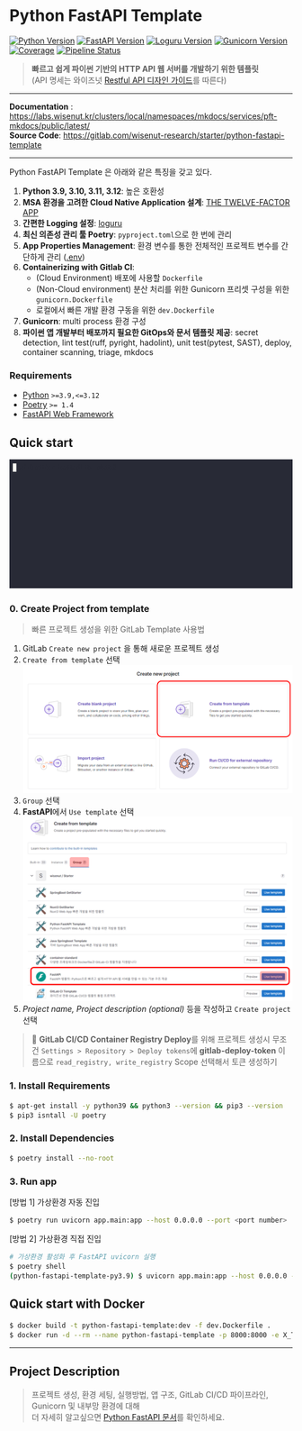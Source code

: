 # Python FastAPI Template

[![Python Version](https://img.shields.io/badge/python-3.9%20%7C%203.10%20%7C%203.11%20%7C%203.12-blue)](https://www.python.org/downloads/)
[![FastAPI Version](https://img.shields.io/badge/fastapi-0.114.1-yellowgreen)](https://fastapi.tiangolo.com/release-notes/#01110)
[![Loguru Version](https://img.shields.io/badge/loguru-0.7.2-orange)](https://loguru.readthedocs.io/en/stable/project/changelog.html)
[![Gunicorn Version](https://img.shields.io/badge/gunicorn-23.0.0-red)](https://gunicorn.readthedocs.io/en/stable/project/changelog.html)
[![Coverage](https://gitlab.com/wisenut-research/lab/starter/python-fastapi-template/badges/main/coverage.svg?job=coverage)](https://gitlab.com/wisenut-research/lab/starter/python-fastapi-template/-/graphs/main/charts)
[![Pipeline Status](https://gitlab.com/wisenut-research/lab/starter/python-fastapi-template/badges/main/pipeline.svg)](https://gitlab.com/wisenut-research/lab/starter/python-fastapi-template/commits/main)

> **빠르고 쉽게 파이썬 기반의 HTTP API 웹 서버를 개발하기 위한 템플릿**  
> (API 명세는 와이즈넛 [Restful API 디자인 가이드](https://docs.google.com/document/d/1tSniwfrVaTIaTT4MxhBRAmv-S_ECcoSFAXlYrsg4K0Y/edit#heading=h.60fu2rc04bck)를 따른다)

<hr>

**Documentation** : https://labs.wisenut.kr/clusters/local/namespaces/mkdocs/services/pft-mkdocs/public/latest/    
**Source Code**: https://gitlab.com/wisenut-research/starter/python-fastapi-template

<hr>

Python FastAPI Template 은 아래와 같은 특징을 갖고 있다.

1. **Python 3.9, 3.10, 3.11, 3.12**: 높은 호환성
2. **MSA 환경을 고려한 Cloud Native Application 설계**: [THE TWELVE-FACTOR APP](https://12factor.net/)
3. **간편한 Logging 설정**: [loguru](https://github.com/Delgan/loguru)
4. **최신 의존성 관리 툴 Poetry**: `pyproject.toml`으로 한 번에 관리
5. **App Properties Management**: 환경 변수를 통한 전체적인 프로젝트 변수를 간단하게 관리 ([.env](./.env))
6. **Containerizing with Gitlab CI**:
    - (Cloud Environment) 배포에 사용할 `Dockerfile`
    - (Non-Cloud environment) 분산 처리를 위한 Gunicorn 프리셋 구성을 위한 `gunicorn.Dockerfile`
    - 로컬에서 빠른 개발 환경 구동을 위한 `dev.Dockerfile`
7. **Gunicorn**: multi process 환경 구성
8. **파이썬 앱 개발부터 배포까지 필요한 GitOps와 문서 템플릿 제공**: secret detection, lint test(ruff, pyright, hadolint), unit test(pytest, SAST), deploy, container scanning, triage, mkdocs

### Requirements

- [Python](https://www.python.org/) `>=3.9,<=3.12`
- [Poetry](https://python-poetry.org/) `>= 1.4`
- [FastAPI Web Framework](https://fastapi.tiangolo.com/ko/)

## Quick start

![quick start guide gif](docs/docs/images/quick-start-guide.gif "quick start guide gif")

### 0. Create Project from template

> 빠른 프로젝트 생성을 위한 GitLab Template 사용법
> 

   1. GitLab `Create new project` 을 통해 새로운 프로젝트 생성
   2. `Create from template` 선택    
      <img src="docs/docs/images/create-from-template.png" alt="create from template png" width="800" />
   3. `Group` 선택
   4. **FastAPI**에서 `Use template` 선택    
      <img src="docs/docs/images/fastapi-use-template.png" alt="fastapi use template png" width="800" />
   5. _Project name, Project description (optional)_ 등을 작성하고 `Create project` 선택

> 🔴 **GitLab CI/CD Container Registry Deploy**를 위해 프로젝트 생성시 무조건 `Settings > Repository > Deploy tokens`에 **gitlab-deploy-token** 이름으로 `read_registry, write_registry` Scope 선택해서 토큰 생성하기
> 

### 1. Install Requirements

```bash
$ apt-get install -y python39 && python3 --version && pip3 --version
$ pip3 isntall -U poetry
```

### 2. Install Dependencies

```bash
$ poetry install --no-root
```

### 3. Run app

[방법 1] 가상환경 자동 진입

```bash
$ poetry run uvicorn app.main:app --host 0.0.0.0 --port <port number>
```

[방법 2] 가상환경 직접 진입

```bash
# 가상환경 활성화 후 FastAPI uvicorn 실행
$ poetry shell
(python-fastapi-template-py3.9) $ uvicorn app.main:app --host 0.0.0.0 --port <port number>
```

## Quick start with Docker

```bash
$ docker build -t python-fastapi-template:dev -f dev.Dockerfile .
$ docker run -d --rm --name python-fastapi-template -p 8000:8000 -e X_TOKEN=wisenut python-fastapi-template:dev
```

---

## Project Description

> 프로젝트 생성, 환경 세팅, 실행방법, 앱 구조, GitLab CI/CD 파이프라인, Gunicorn 및 내부망 환경에 대해  
> 더 자세히 알고싶으면 [Python FastAPI 문서](https://labs.wisenut.kr/clusters/local/namespaces/mkdocs/services/pft-mkdocs/public/latest/)를 확인하세요.
